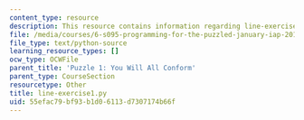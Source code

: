 ```yaml
---
content_type: resource
description: This resource contains information regarding line-exercise1.py.
file: /media/courses/6-s095-programming-for-the-puzzled-january-iap-2018/55efac79bf93b1d06113d7307174b66f_line-exercise1.py
file_type: text/python-source
learning_resource_types: []
ocw_type: OCWFile
parent_title: 'Puzzle 1: You Will All Conform'
parent_type: CourseSection
resourcetype: Other
title: line-exercise1.py
uid: 55efac79-bf93-b1d0-6113-d7307174b66f
---
```

